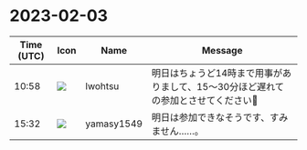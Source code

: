 # 2023-02-03

|Time (UTC)|Icon|Name|Message|
|---|---|---|---|
|10:58|![](https://secure.gravatar.com/avatar/6a1342affe7c337c61db338b633abef3.jpg?s=72&d=https%3A%2F%2Fa.slack-edge.com%2Fdf10d%2Fimg%2Favatars%2Fava_0024-72.png)|lwohtsu|明日はちょうど14時まで用事がありまして、15～30分ほど遅れての参加とさせてください🙏|
|15:32|![](https://secure.gravatar.com/avatar/b2dffef7ce30f6f8f399f2a172229711.jpg?s=72&d=https%3A%2F%2Fa.slack-edge.com%2Fdf10d%2Fimg%2Favatars%2Fava_0012-72.png)|yamasy1549|明日は参加できなそうです、すみません……。|

